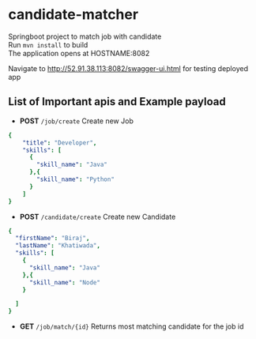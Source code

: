 # candidate-matcher
Springboot project to match job with candidate   
Run ```mvn install``` to build   
The application opens at HOSTNAME:8082 

Navigate to http://52.91.38.113:8082/swagger-ui.html for testing deployed app
## List of Important apis and Example payload  
* **POST** ``/job/create`` Create new Job
```yaml
{
    "title": "Developer",
    "skills": [
      {
        "skill_name": "Java"
      },{
        "skill_name": "Python"
      }
    ]
}
``` 
* **POST** ``/candidate/create`` Create new Candidate
```yaml
{
  "firstName": "Biraj",
  "lastName": "Khatiwada",
  "skills": [
    {
      "skill_name": "Java"
    },{
      "skill_name": "Node"
    }

  ]
}
``` 
* **GET** ``/job/match/{id}`` Returns most matching candidate for the job id
